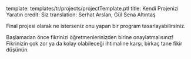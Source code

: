 template: templates/tr/projects/projectTemplate.ptl
title: Kendi Projenizi Yaratın
credit: Siz
translation: Serhat Arslan, Gül Sena Altıntaş

Final projesi olarak ne isterseniz onu yapan bir program tasarlayabilirsiniz.


Başlamadan önce fikrinizi öğretmenlerinizden birine onaylatmalısınız! Fikrinizin çok zor ya da kolay olabileceği ihtimaline karşı, birkaç tane fikir düşünün.
